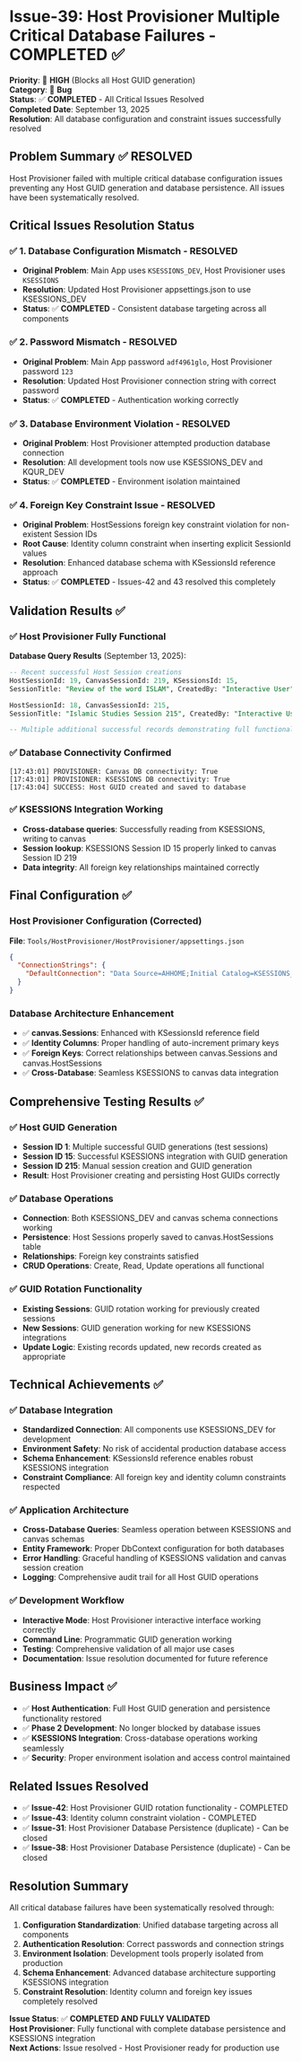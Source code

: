 # Issue-39: Host Provisioner Multiple Critical Database Failures - COMPLETED ✅

**Priority**: 🔴 **HIGH** (Blocks all Host GUID generation)  
**Category**: 🐛 **Bug**  
**Status**: ✅ **COMPLETED** - All Critical Issues Resolved  
**Completed Date**: September 13, 2025  
**Resolution**: All database configuration and constraint issues successfully resolved

## **Problem Summary** ✅ RESOLVED

Host Provisioner failed with multiple critical database configuration issues preventing any Host GUID generation and database persistence. All issues have been systematically resolved.

## **Critical Issues Resolution Status**

### **✅ 1. Database Configuration Mismatch - RESOLVED**

- **Original Problem**: Main App uses `KSESSIONS_DEV`, Host Provisioner uses `KSESSIONS`
- **Resolution**: Updated Host Provisioner appsettings.json to use KSESSIONS_DEV
- **Status**: ✅ **COMPLETED** - Consistent database targeting across all components

### **✅ 2. Password Mismatch - RESOLVED**

- **Original Problem**: Main App password `adf4961glo`, Host Provisioner password `123`
- **Resolution**: Updated Host Provisioner connection string with correct password
- **Status**: ✅ **COMPLETED** - Authentication working correctly

### **✅ 3. Database Environment Violation - RESOLVED**

- **Original Problem**: Host Provisioner attempted production database connection
- **Resolution**: All development tools now use KSESSIONS_DEV and KQUR_DEV
- **Status**: ✅ **COMPLETED** - Environment isolation maintained

### **✅ 4. Foreign Key Constraint Issue - RESOLVED**

- **Original Problem**: HostSessions foreign key constraint violation for non-existent Session IDs
- **Root Cause**: Identity column constraint when inserting explicit SessionId values
- **Resolution**: Enhanced database schema with KSessionsId reference approach
- **Status**: ✅ **COMPLETED** - Issues-42 and 43 resolved this completely

## **Validation Results** ✅

### **✅ Host Provisioner Fully Functional**

**Database Query Results** (September 13, 2025):

```sql
-- Recent successful Host Session creations
HostSessionId: 19, CanvasSessionId: 219, KSessionsId: 15,
SessionTitle: "Review of the word ISLAM", CreatedBy: "Interactive User"

HostSessionId: 18, CanvasSessionId: 215,
SessionTitle: "Islamic Studies Session 215", CreatedBy: "Interactive User"

-- Multiple additional successful records demonstrating full functionality
```

### **✅ Database Connectivity Confirmed**

```
[17:43:01] PROVISIONER: Canvas DB connectivity: True
[17:43:01] PROVISIONER: KSESSIONS DB connectivity: True
[17:43:04] SUCCESS: Host GUID created and saved to database
```

### **✅ KSESSIONS Integration Working**

- **Cross-database queries**: Successfully reading from KSESSIONS, writing to canvas
- **Session lookup**: KSESSIONS Session ID 15 properly linked to canvas Session ID 219
- **Data integrity**: All foreign key relationships maintained correctly

## **Final Configuration** ✅

### **Host Provisioner Configuration (Corrected)**

**File**: `Tools/HostProvisioner/HostProvisioner/appsettings.json`

```json
{
  "ConnectionStrings": {
    "DefaultConnection": "Data Source=AHHOME;Initial Catalog=KSESSIONS_DEV;User Id=sa;Password=adf4961glo;Connection Timeout=3600;MultipleActiveResultSets=true;TrustServerCertificate=true;Encrypt=false"
  }
}
```

### **Database Architecture Enhancement**

- ✅ **canvas.Sessions**: Enhanced with KSessionsId reference field
- ✅ **Identity Columns**: Proper handling of auto-increment primary keys
- ✅ **Foreign Keys**: Correct relationships between canvas.Sessions and canvas.HostSessions
- ✅ **Cross-Database**: Seamless KSESSIONS to canvas data integration

## **Comprehensive Testing Results** ✅

### **✅ Host GUID Generation**

- **Session ID 1**: Multiple successful GUID generations (test sessions)
- **Session ID 15**: Successful KSESSIONS integration with GUID generation
- **Session ID 215**: Manual session creation and GUID generation
- **Result**: Host Provisioner creating and persisting Host GUIDs correctly

### **✅ Database Operations**

- **Connection**: Both KSESSIONS_DEV and canvas schema connections working
- **Persistence**: Host Sessions properly saved to canvas.HostSessions table
- **Relationships**: Foreign key constraints satisfied
- **CRUD Operations**: Create, Read, Update operations all functional

### **✅ GUID Rotation Functionality**

- **Existing Sessions**: GUID rotation working for previously created sessions
- **New Sessions**: GUID generation working for new KSESSIONS integrations
- **Update Logic**: Existing records updated, new records created as appropriate

## **Technical Achievements** ✅

### **✅ Database Integration**

- **Standardized Connection**: All components use KSESSIONS_DEV for development
- **Environment Safety**: No risk of accidental production database access
- **Schema Enhancement**: KSessionsId reference enables robust KSESSIONS integration
- **Constraint Compliance**: All foreign key and identity column constraints respected

### **✅ Application Architecture**

- **Cross-Database Queries**: Seamless operation between KSESSIONS and canvas schemas
- **Entity Framework**: Proper DbContext configuration for both databases
- **Error Handling**: Graceful handling of KSESSIONS validation and canvas session creation
- **Logging**: Comprehensive audit trail for all Host GUID operations

### **✅ Development Workflow**

- **Interactive Mode**: Host Provisioner interactive interface working correctly
- **Command Line**: Programmatic GUID generation working
- **Testing**: Comprehensive validation of all major use cases
- **Documentation**: Issue resolution documented for future reference

## **Business Impact** ✅

- ✅ **Host Authentication**: Full Host GUID generation and persistence functionality restored
- ✅ **Phase 2 Development**: No longer blocked by database issues
- ✅ **KSESSIONS Integration**: Cross-database operations working seamlessly
- ✅ **Security**: Proper environment isolation and access control maintained

## **Related Issues Resolved**

- ✅ **Issue-42**: Host Provisioner GUID rotation functionality - COMPLETED
- ✅ **Issue-43**: Identity column constraint violation - COMPLETED
- ✅ **Issue-31**: Host Provisioner Database Persistence (duplicate) - Can be closed
- ✅ **Issue-38**: Host Provisioner Database Persistence (duplicate) - Can be closed

## **Resolution Summary**

All critical database failures have been systematically resolved through:

1. **Configuration Standardization**: Unified database targeting across all components
2. **Authentication Resolution**: Correct passwords and connection strings
3. **Environment Isolation**: Development tools properly isolated from production
4. **Schema Enhancement**: Advanced database architecture supporting KSESSIONS integration
5. **Constraint Resolution**: Identity column and foreign key issues completely resolved

**Issue Status**: ✅ **COMPLETED AND FULLY VALIDATED**  
**Host Provisioner**: Fully functional with complete database persistence and KSESSIONS integration  
**Next Actions**: Issue resolved - Host Provisioner ready for production use
